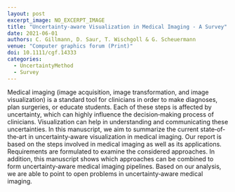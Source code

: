```yaml
---
layout: post
excerpt_image: NO_EXCERPT_IMAGE
title: "Uncertainty‐aware Visualization in Medical Imaging ‐ A Survey"
date: 2021-06-01
authors: C. Gillmann, D. Saur, T. Wischgoll & G. Scheuermann
venue: "Computer graphics forum (Print)"
doi: 10.1111/cgf.14333
categories:
  - UncertaintyMethod
  - Survey
---
```

Medical imaging (image acquisition, image transformation, and image visualization) is a standard tool for clinicians in order to make diagnoses, plan surgeries, or educate students. Each of these steps is affected by uncertainty, which can highly influence the decision‐making process of clinicians. Visualization can help in understanding and communicating these uncertainties. In this manuscript, we aim to summarize the current state‐of‐the‐art in uncertainty‐aware visualization in medical imaging. Our report is based on the steps involved in medical imaging as well as its applications. Requirements are formulated to examine the considered approaches. In addition, this manuscript shows which approaches can be combined to form uncertainty‐aware medical imaging pipelines. Based on our analysis, we are able to point to open problems in uncertainty‐aware medical imaging.
